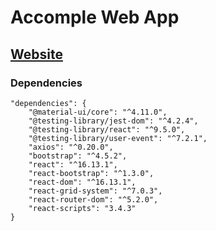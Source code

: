# Accomple Web App

## [Website](http://accomple.sockets.live/)

### Dependencies
    "dependencies": {
        "@material-ui/core": "^4.11.0",
        "@testing-library/jest-dom": "^4.2.4",
        "@testing-library/react": "^9.5.0",
        "@testing-library/user-event": "^7.2.1",
        "axios": "^0.20.0",
        "bootstrap": "^4.5.2",
        "react": "^16.13.1",
        "react-bootstrap": "^1.3.0",
        "react-dom": "^16.13.1",
        "react-grid-system": "^7.0.3",
        "react-router-dom": "^5.2.0",
        "react-scripts": "3.4.3"
    }